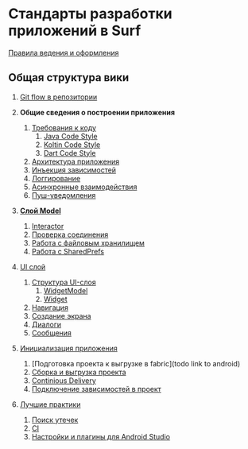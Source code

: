 Стандарты разработки приложений в Surf
=============================

[Правила ведения и оформления](rules.md)

Общая структура вики
--------------------

1. [Git flow в репозитории](git/flow.md)
1. **Общие сведения о построении приложения**
    1. [Требования к коду](todo)
        1. [Java Code Style][java_codestyle]
        1. [Koltin Code Style][kotlin_codestyle]
        1. [Dart Code Style](common/code_style.md)
    1. [Архитектура приложения](common/arch.md)
    1. [Инъекция зависимостей](common/di.md)
    1. [Логгирование](common/logging.md)
    1. [Асинхронные взаимодействия](common/async.md) 
    1. [Пуш-уведомления](../push/README.md)

1. [**Слой Model**](todo)
    1. [Interactor](common/interactor.md)
    1. [Проверка соединения](todo) 
    1. [Работа с файловым хранилищем](common/file_storage.md)
    1. [Работа с SharedPrefs](common/shared_preferences.md)

1. [UI слой]()
    1. [Структура UI-слоя](ui/structure.md)
        1. [WidgetModel](todo)
        1. [Widget](todo)
    1. [Навигация](сommon/navigation.md)
    1. [Создание экрана](ui/create_screen.md)
    1. [Диалоги](todo)
    1. [Сообщения](common/message.md)

1. [Инициализация приложения](common/init_project.md)
    1. [Подготовка проекта к выгрузке в fabric](todo link to android)
    1. [Сборка и выгрузка проекта](common/build.md)
    1. [Continious Delivery](common/cd.md)
    1. [Подключение зависимостей в проект](common/dependencies.md)


1. [Лучшие практики](best_practice/best_practice.md)
    1. [Поиск утечек](best_practice/memory_leak.md)
    2. [CI](https://github.com/surfstudio/jenkins-pipeline-lib)
    3. [Настройки и плагины для Android Studio](best_practice/android_studio_settings.md) 

[java_codestyle]:https://github.com/surfstudio/SurfAndroidStandard/blob/snapshot-0.4.0/docs/common/codestyle/java_codestyle.md

[kotlin_codestyle]:https://github.com/surfstudio/SurfAndroidStandard/blob/snapshot-0.4.0/docs/common/codestyle/kotlin_codestyle.md